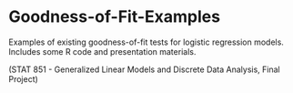 # Goodness-of-Fit-Examples
 Examples of existing goodness-of-fit tests for logistic regression models. Includes some R code and presentation materials.
 
 (STAT 851 - Generalized Linear Models and Discrete Data Analysis, Final Project)

